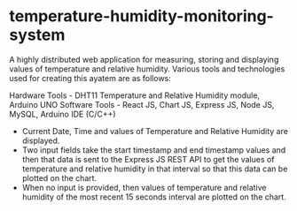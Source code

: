 # temperature-humidity-monitoring-system
A highly distributed web application for measuring, storing and displaying values of temperature and relative humidity. Various tools and technologies used for creating this ayatem are as follows:

Hardware Tools - DHT11 Temperature and Relative Humidity module, Arduino UNO
Software Tools - React JS, Chart JS, Express JS, Node JS, MySQL, Arduino IDE (C/C++)

- Current Date, Time and values of Temperature and Relative Humidity are displayed.
- Two input fields take the start timestamp and end timestamp values and then that data is sent to the Express JS REST API to get the values of temperature and relative humidity in that interval so that this data can be plotted on the chart.
- When no input is provided, then values of temperature and relative humidity of the most recent 15 seconds interval are plotted on the chart. 
